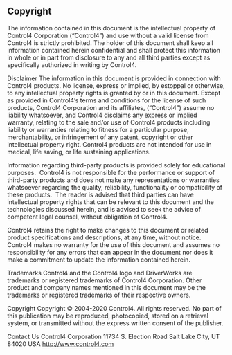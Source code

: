 
## Copyright

The information contained in this document is the intellectual property of Control4 Corporation (“Control4”) and use without a valid license from Control4 is strictly prohibited. The holder of this document shall keep all information contained herein confidential and shall protect this information in whole or in part from disclosure to any and all third parties except as specifically authorized in writing by Control4.

Disclaimer
The information in this document is provided in connection with Control4 products. No license, express or implied, by estoppal or otherwise, to any intellectual property rights is granted by or in this document. Except as provided in Control4’s terms and conditions for the license of such products, Control4 Corporation and its affiliates, (“Control4”) assume no liability whatsoever, and Control4 disclaims any express or implied warranty, relating to the sale and/or use of Control4 products including liability or warranties relating to fitness for a particular purpose, merchantability, or infringement of any patent, copyright or other intellectual property right. Control4 products are not intended for use in medical, life saving, or life sustaining applications. 

Information regarding third-party products is provided solely for educational purposes.  Control4 is not responsible for the performance or support of third-party products and does not make any representations or warranties whatsoever regarding the quality, reliability, functionality or compatibility of these products.  The reader is advised that third parties can have intellectual property rights that can be relevant to this document and the technologies discussed herein, and is advised to seek the advice of competent legal counsel, without obligation of Control4. 

Control4 retains the right to make changes to this document or related product specifications and descriptions, at any time, without notice. Control4 makes no warranty for the use of this document and assumes no responsibility for any errors that can appear in the document nor does it make a commitment to update the information contained herein. 

Trademarks
Control4 and the Control4 logo and DriverWorks are trademarks or registered trademarks of Control4 Corporation. Other product and company names mentioned in this document may be the trademarks or registered trademarks of their respective owners.

Copyright
Copyright © 2004-2020 Control4. All rights reserved. No part of this publication may be reproduced, photocopied, stored on a retrieval system, or transmitted without the express written consent of the publisher.

Contact Us
Control4 Corporation
11734 S. Election Road
Salt Lake City, UT 84020 USA
http://www.control4.com